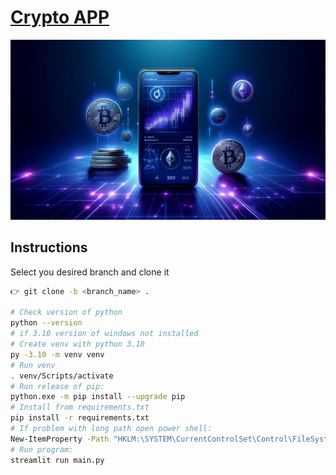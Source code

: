 # [Crypto APP](https://atalaya.digital)

![Image](./assets/images//cryptoapp.webp "Crypto APP")

## Instructions

Select you desired branch and clone it

```bash
👉 git clone -b <branch_name> .

# Check version of python
python --version
# if 3.10 version of windows not installed
# Create venv with python 3.10
py -3.10 -m venv venv
# Run venv
. venv/Scripts/activate
# Run release of pip:
python.exe -m pip install --upgrade pip
# Install from requirements.txt
pip install -r requirements.txt
# If problem with long path open power shell:
New-ItemProperty -Path "HKLM:\SYSTEM\CurrentControlSet\Control\FileSystem" -Name "LongPathsEnabled" -Value 1 -PropertyType DWORD -Force
# Run program:
streamlit run main.py
```
